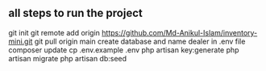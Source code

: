 
## all steps to run the project

git init
git remote add origin https://github.com/Md-Anikul-Islam/inventory-mini.git
git pull origin main
create database and name dealer in .env file
composer update
cp .env.example .env
php artisan key:generate
php artisan migrate
php artisan db:seed
